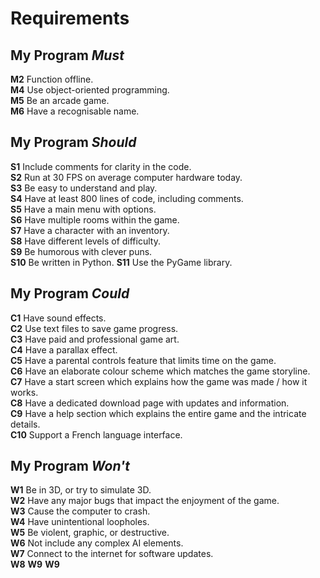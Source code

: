 # Requirements

## My Program *Must*
**M2** Function offline.  
**M4** Use object-oriented programming.  
**M5** Be an arcade game.  
**M6** Have a recognisable name.  

## My Program *Should*
**S1** Include comments for clarity in the code.  
**S2** Run at 30 FPS on average computer hardware today.  
**S3** Be easy to understand and play.  
**S4** Have at least 800 lines of code, including comments.  
**S5** Have a main menu with options.  
**S6** Have multiple rooms within the game.  
**S7** Have a character with an inventory.  
**S8** Have different levels of difficulty.  
**S9** Be humorous with clever puns.  
**S10** Be written in Python.
**S11** Use the PyGame library.

## My Program *Could*
**C1** Have sound effects.  
**C2** Use text files to save game progress.  
**C3** Have paid and professional game art.  
**C4** Have a parallax effect.  
**C5** Have a parental controls feature that limits time on the game.  
**C6** Have an elaborate colour scheme which matches the game storyline.  
**C7** Have a start screen which explains how the game was made / how it works.  
**C8** Have a dedicated download page with updates and information.  
**C9** Have a help section which explains the entire game and the intricate details.  
**C10** Support a French language interface.  

## My Program *Won't*
**W1** Be in 3D, or try to simulate 3D.  
**W2** Have any major bugs that impact the enjoyment of the game.  
**W3** Cause the computer to crash.  
**W4** Have unintentional loopholes.  
**W5** Be violent, graphic, or destructive.  
**W6** Not include any complex AI elements.  
**W7** Connect to the internet for software updates.  
**W8**
**W9**
**W9**
